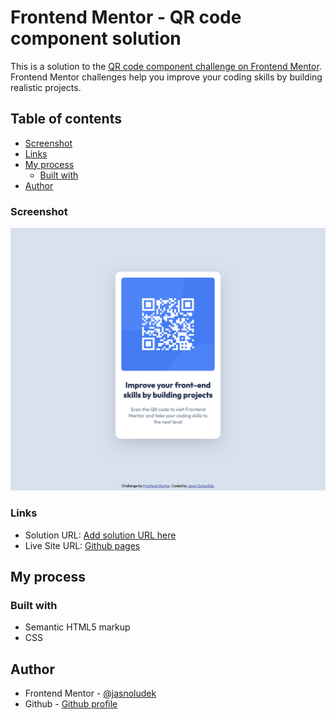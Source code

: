 # Frontend Mentor - QR code component solution

This is a solution to the [QR code component challenge on Frontend Mentor](https://www.frontendmentor.io/challenges/qr-code-component-iux_sIO_H). Frontend Mentor challenges help you improve your coding skills by building realistic projects. 

## Table of contents

- [Screenshot](#screenshot)
- [Links](#links)
- [My process](#my-process)
  - [Built with](#built-with)
- [Author](#author)


### Screenshot

![project screenshot](images/qr-code-screenshot.png)


### Links

- Solution URL: [Add solution URL here](https://www.frontendmentor.io/solutions/qr-code-component-whohRC5dRT)
- Live Site URL: [Github pages](https://www.jasnoludek.github.io/qr-card-component-main)

## My process

### Built with

- Semantic HTML5 markup
- CSS 

## Author

- Frontend Mentor - [@jasnoludek](https://www.frontendmentor.io/profile/jasnoludek)
- Github - [Github profile](https://github.com/jasnoludek)

